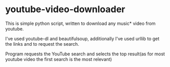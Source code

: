 # youtube-video-downloader

This is simple python script, written to download any music* video from youtube.

I've used youtube-dl and beautifulsoup, additionally I've used urllib to get the links and to request the search.

Program requests the YouTube search and selects the top result(as for most youtube video the first search is the most relevant)